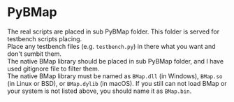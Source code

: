 # PyBMap

The real scripts are placed in sub PyBMap folder. This folder is served for testbench scripts placing.  
Place any testbench files (e.g. `testbench.py`) in there what you want and don't sumbit them.  
The native BMap library should be placed in sub PyBMap folder, and I have used gitignore file to filter them.  
The native BMap library must be named as `BMap.dll` (in Windows), `BMap.so` (in Linux or BSD), or `BMap.dylib` (in macOS). If you still can not load BMap or your system is not listed above, you should name it as `BMap.bin`.

